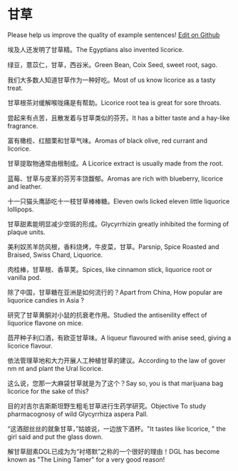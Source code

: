 # 甘草

Please help us improve the quality of example sentences! [Edit on Github](https://github.com/jiyushe/jiyu-example-sentence-source/blob/main/chinese/gancao_1.md)

<p><span class="chinese">埃及人还发明了甘草精。</span><span class="english">The Egyptians also invented licorice.</span></p>

<p><span class="chinese">绿豆，薏苡仁，甘草，西谷米。</span><span class="english">Green Bean, Coix Seed, sweet root, sago.</span></p>

<p><span class="chinese">我们大多数人知道甘草作为一种好吃。</span><span class="english">Most of us know licorice as a tasty treat.</span></p>

<p><span class="chinese">甘草根茶对缓解喉咙痛是有帮助。</span><span class="english">Licorice root tea is great for sore throats.</span></p>

<p><span class="chinese">尝起来有点苦，且散发着与甘草类似的芬芳。</span><span class="english">It has a bitter taste and a hay-like fragrance.</span></p>

<p><span class="chinese">富有橄榄、红醋栗和甘草气味。</span><span class="english">Aromas of black olive, red currant and licorice.</span></p>

<p><span class="chinese">甘草提取物通常由根制成。</span><span class="english">A Licorice extract is usually made from the root.</span></p>

<p><span class="chinese">蓝莓、甘草与皮革的芬芳丰饶馥郁。</span><span class="english">Aromas are rich with blueberry, licorice and leather.</span></p>

<p><span class="chinese">十一只猫头鹰舔吃十一枝甘草棒棒糖。</span><span class="english">Eleven owls licked eleven little liquorice lollipops.</span></p>

<p><span class="chinese">甘草甜素能明显减少空斑的形成。</span><span class="english">Glycyrrhizin greatly inhibited the forming of plaque units.</span></p>

<p><span class="chinese">美利奴羔羊防风根，香料烧烤，牛皮菜，甘草。</span><span class="english">Parsnip, Spice Roasted and Braised, Swiss Chard, Liquorice.</span></p>

<p><span class="chinese">肉桂棒，甘草根、香草荚。</span><span class="english">Spices, like cinnamon stick, liquorice root or vanilla pod.</span></p>

<p><span class="chinese">除了中国，甘草糖在亚洲是如何流行的？</span><span class="english">Apart from China, How popular are liquorice candies in Asia ?</span></p>

<p><span class="chinese">研究了甘草黄酮对小鼠的抗衰老作用。</span><span class="english">Studied the antisenility effect of liquorice flavone on mice.</span></p>

<p><span class="chinese">茴芹种子利口酒，有欧亚甘草味。</span><span class="english">A liqueur flavoured with anise seed, giving a licorice flavour.</span></p>

<p><span class="chinese">依法管理草地和大力开展人工种植甘草的建议。</span><span class="english">According to the law of gover nm nt and plant the Ural licorice.</span></p>

<p><span class="chinese">这么说，您那一大麻袋甘草就是为了这个？</span><span class="english">Say so, you is that marijuana bag licorice for the sake of this?</span></p>

<p><span class="chinese">目的对吉尔吉斯斯坦野生粗毛甘草进行生药学研究。</span><span class="english">Objective To study pharmacognosy of wild Glycyrrhiza aspera Pall.</span></p>

<p><span class="chinese">“这酒甜丝丝的就象甘草，”姑娘说，一边放下酒杯。</span><span class="english">"It tastes like licorice, " the girl said and put the glass down.</span></p>

<p><span class="chinese">解甘草甜素DGL已成为为“衬塔默”之称的一个很好的理由！</span><span class="english">DGL has become known as "The Lining Tamer" for a very good reason!</span></p>

